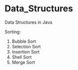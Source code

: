 # Data_Structures

Data Structures in Java

Sorting:
1. Bubble Sort
2. Selection Sort
3. Insertion Sort
4. Shell Sort
5. Merge Sort
